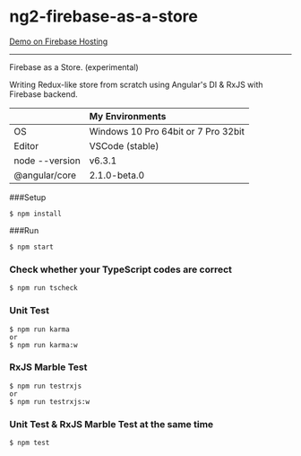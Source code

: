 # ng2-firebase-as-a-store
[Demo on Firebase Hosting](https://fir-as-a-store.firebaseapp.com/)

---

Firebase as a Store. (experimental)

Writing Redux-like store from scratch using Angular's DI & RxJS with Firebase backend.

||My Environments|
|:--|:--|
|OS|Windows 10 Pro 64bit or 7 Pro 32bit|
|Editor|VSCode (stable)|
|node --version|v6.3.1|
|@angular/core|2.1.0-beta.0|

###Setup
```
$ npm install
```

###Run
```
$ npm start
```

### Check whether your TypeScript codes are correct
```
$ npm run tscheck
```

### Unit Test
```
$ npm run karma
or
$ npm run karma:w
```

### RxJS Marble Test
```
$ npm run testrxjs
or
$ npm run testrxjs:w
```

### Unit Test & RxJS Marble Test at the same time
```
$ npm test
```
